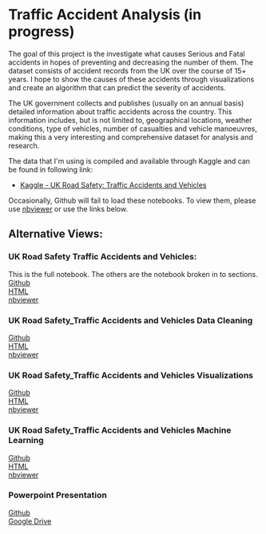 # Traffic Accident Analysis (in progress)
The goal of this project is the investigate what causes Serious and Fatal accidents in hopes of preventing and decreasing the number of them. The dataset consists of accident records from the UK over the course of 15+ years. I hope to show the causes of these accidents through visualizations and create an algorithm that can predict the severity of accidents.

The UK government collects and publishes (usually on an annual basis) detailed information about traffic accidents across the country. This information includes, but is not limited to, geographical locations, weather conditions, type of vehicles, number of casualties and vehicle manoeuvres, making this a very interesting and comprehensive dataset for analysis and research.

The data that I'm using is compiled and available through Kaggle and can be found in following link:
* [Kaggle - UK Road Safety: Traffic Accidents and Vehicles](https://www.kaggle.com/tsiaras/uk-road-safety-accidents-and-vehicles#Vehicle_Information)<br>

Occasionally, Github will fail to load these notebooks. To view them, please use [nbviewer](https://nbviewer.jupyter.org/) or use the links below.

## Alternative Views:

### UK Road Safety Traffic Accidents and Vehicles:
This is the full notebook. The others are the notebook broken in to sections.<br>
[Github](https://github.com/GenTaylor/Traffic-Accident-Analysis/blob/master/UK%20Road%20Safety%20Traffic%20Accidents%20and%20Vehicles.ipynb)<br>
[HTML]()<br>
[nbviewer](https://nbviewer.jupyter.org/github/GenTaylor/Traffic-Accident-Analysis/blob/master/UK%20Road%20Safety%20Traffic%20Accidents%20and%20Vehicles.ipynb)<br>
### UK Road Safety_Traffic Accidents and Vehicles Data Cleaning
[Github]()<br>
[HTML]()<br>
[nbviewer]()<br>
### UK Road Safety_Traffic Accidents and Vehicles Visualizations
[Github]()<br>
[HTML]()<br>
[nbviewer]()<br>
### UK Road Safety_Traffic Accidents and Vehicles Machine Learning
[Github]()<br>
[HTML]()<br>
[nbviewer]()<br>

### Powerpoint Presentation
[Github]()<br>
[Google Drive]()<br>

